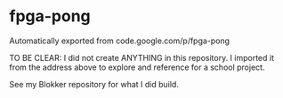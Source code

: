 # fpga-pong
Automatically exported from code.google.com/p/fpga-pong

TO BE CLEAR: I did not create ANYTHING in this repository. I imported it from the address above to explore and reference for a school
project.

See my Blokker repository for what I did build.
